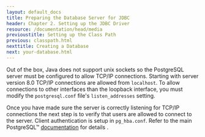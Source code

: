 ```yaml
---
layout: default_docs
title: Preparing the Database Server for JDBC
header: Chapter 2. Setting up the JDBC Driver
resource: /documentation/head/media
previoustitle: Setting up the Class Path
previous: classpath.html
nexttitle: Creating a Database
next: your-database.html
---
```


Out of the box, Java does not support unix sockets so the PostgreSQL server must be 
configured to allow TCP/IP connections. Starting with server version 8.0 TCP/IP
connections are allowed from `localhost`. To allow connections to other interfaces
than the loopback interface, you must modify the `postgresql.conf` file's `listen_addresses`
setting.


Once you have made sure the server is correctly listening for TCP/IP connections
the next step is to verify that users are allowed to connect to the server. Client
authentication is setup in `pg_hba.conf`. Refer to the main PostgreSQL™ [documentation](https://www.postgresql.org/docs/current/auth-pg-hba-conf.html)
for details . 
